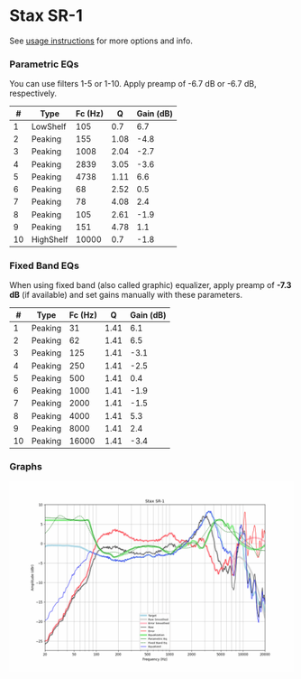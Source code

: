 # Stax SR-1
See [usage instructions](https://github.com/jaakkopasanen/AutoEq#usage) for more options and info.

### Parametric EQs
You can use filters 1-5 or 1-10. Apply preamp of -6.7 dB or -6.7 dB, respectively.

|   # | Type      |   Fc (Hz) |    Q |   Gain (dB) |
|-----|-----------|-----------|------|-------------|
|   1 | LowShelf  |       105 | 0.7  |         6.7 |
|   2 | Peaking   |       155 | 1.08 |        -4.8 |
|   3 | Peaking   |      1008 | 2.04 |        -2.7 |
|   4 | Peaking   |      2839 | 3.05 |        -3.6 |
|   5 | Peaking   |      4738 | 1.11 |         6.6 |
|   6 | Peaking   |        68 | 2.52 |         0.5 |
|   7 | Peaking   |        78 | 4.08 |         2.4 |
|   8 | Peaking   |       105 | 2.61 |        -1.9 |
|   9 | Peaking   |       151 | 4.78 |         1.1 |
|  10 | HighShelf |     10000 | 0.7  |        -1.8 |

### Fixed Band EQs
When using fixed band (also called graphic) equalizer, apply preamp of **-7.3 dB** (if available) and set gains manually with these parameters.

|   # | Type    |   Fc (Hz) |    Q |   Gain (dB) |
|-----|---------|-----------|------|-------------|
|   1 | Peaking |        31 | 1.41 |         6.1 |
|   2 | Peaking |        62 | 1.41 |         6.5 |
|   3 | Peaking |       125 | 1.41 |        -3.1 |
|   4 | Peaking |       250 | 1.41 |        -2.5 |
|   5 | Peaking |       500 | 1.41 |         0.4 |
|   6 | Peaking |      1000 | 1.41 |        -1.9 |
|   7 | Peaking |      2000 | 1.41 |        -1.5 |
|   8 | Peaking |      4000 | 1.41 |         5.3 |
|   9 | Peaking |      8000 | 1.41 |         2.4 |
|  10 | Peaking |     16000 | 1.41 |        -3.4 |

### Graphs
![](./Stax%20SR-1.png)
